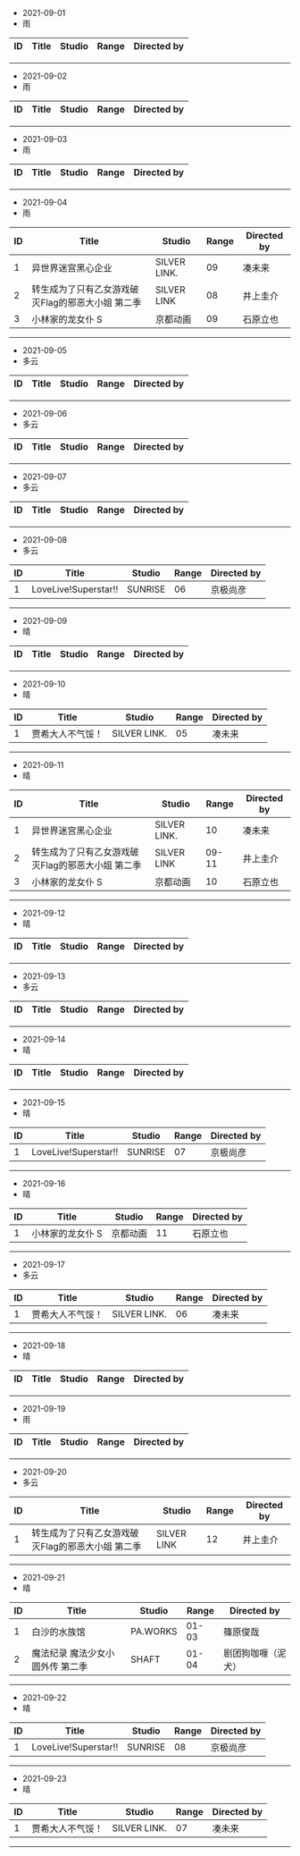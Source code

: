 - 2021-09-01
- 雨

ID|Title|Studio|Range|Directed by
---|---|---|---|---

> 
---
- 2021-09-02
- 雨

ID|Title|Studio|Range|Directed by
---|---|---|---|---

> 
---
- 2021-09-03
- 雨

ID|Title|Studio|Range|Directed by
---|---|---|---|---

> 
---
- 2021-09-04
- 雨

ID|Title|Studio|Range|Directed by
---|---|---|---|---
1|异世界迷宫黑心企业|SILVER LINK.|09|凑未来
2|转生成为了只有乙女游戏破灭Flag的邪恶大小姐 第二季|SILVER LINK|08|井上圭介
3|小林家的龙女仆 S|京都动画|09|石原立也

> 
---
- 2021-09-05
- 多云

ID|Title|Studio|Range|Directed by
---|---|---|---|---

> 
---
- 2021-09-06
- 多云

ID|Title|Studio|Range|Directed by
---|---|---|---|---

> 
---
- 2021-09-07
- 多云

ID|Title|Studio|Range|Directed by
---|---|---|---|---

> 
---
- 2021-09-08
- 多云

ID|Title|Studio|Range|Directed by
---|---|---|---|---
1|LoveLive!Superstar!!|SUNRISE|06|京极尚彦

> 
---
- 2021-09-09
- 晴

ID|Title|Studio|Range|Directed by
---|---|---|---|---

> 
---
- 2021-09-10
- 晴

ID|Title|Studio|Range|Directed by
---|---|---|---|---
1|贾希大人不气馁！|SILVER LINK.|05|凑未来

> 
---
- 2021-09-11
- 晴

ID|Title|Studio|Range|Directed by
---|---|---|---|---
1|异世界迷宫黑心企业|SILVER LINK.|10|凑未来
2|转生成为了只有乙女游戏破灭Flag的邪恶大小姐 第二季|SILVER LINK|09-11|井上圭介
3|小林家的龙女仆 S|京都动画|10|石原立也
> 
---
- 2021-09-12
- 晴

ID|Title|Studio|Range|Directed by
---|---|---|---|---

> 
---
- 2021-09-13
- 多云

ID|Title|Studio|Range|Directed by
---|---|---|---|---

> 
---
- 2021-09-14
- 晴

ID|Title|Studio|Range|Directed by
---|---|---|---|---

> 
---
- 2021-09-15
- 晴

ID|Title|Studio|Range|Directed by
---|---|---|---|---
1|LoveLive!Superstar!!|SUNRISE|07|京极尚彦

> 
---
- 2021-09-16
- 晴

ID|Title|Studio|Range|Directed by
---|---|---|---|---
1|小林家的龙女仆 S|京都动画|11|石原立也

> 
---
- 2021-09-17
- 多云

ID|Title|Studio|Range|Directed by
---|---|---|---|---
1|贾希大人不气馁！|SILVER LINK.|06|凑未来

> 
---
- 2021-09-18
- 晴

ID|Title|Studio|Range|Directed by
---|---|---|---|---

> 
---
- 2021-09-19
- 雨

ID|Title|Studio|Range|Directed by
---|---|---|---|---

> 
---
- 2021-09-20
- 多云

ID|Title|Studio|Range|Directed by
---|---|---|---|---
1|转生成为了只有乙女游戏破灭Flag的邪恶大小姐 第二季|SILVER LINK|12|井上圭介

> 
---
- 2021-09-21
- 晴

ID|Title|Studio|Range|Directed by
---|---|---|---|---
1|白沙的水族馆|PA.WORKS|01-03|篠原俊哉
2|魔法纪录 魔法少女小圆外传 第二季|SHAFT|01-04|剧团狗咖喱（泥犬）

> 
---
- 2021-09-22
- 晴

ID|Title|Studio|Range|Directed by
---|---|---|---|---
1|LoveLive!Superstar!!|SUNRISE|08|京极尚彦

> 
---
- 2021-09-23
- 晴

ID|Title|Studio|Range|Directed by
---|---|---|---|---
1|贾希大人不气馁！|SILVER LINK.|07|凑未来

> 
---
